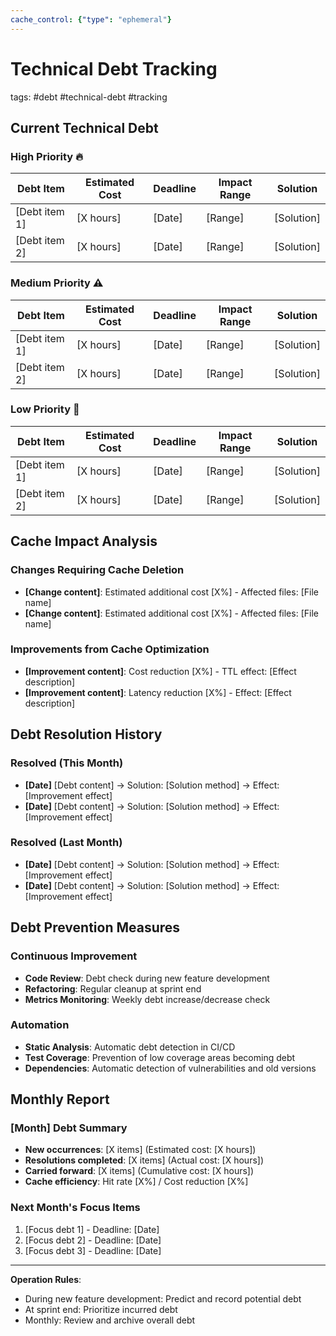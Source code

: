```yaml
---
cache_control: {"type": "ephemeral"}
---
```

# Technical Debt Tracking
tags: #debt #technical-debt #tracking

## Current Technical Debt

### High Priority 🔥
| Debt Item | Estimated Cost | Deadline | Impact Range | Solution |
|-----------|----------------|----------|--------------|----------|
| [Debt item 1] | [X hours] | [Date] | [Range] | [Solution] |
| [Debt item 2] | [X hours] | [Date] | [Range] | [Solution] |

### Medium Priority ⚠️
| Debt Item | Estimated Cost | Deadline | Impact Range | Solution |
|-----------|----------------|----------|--------------|----------|
| [Debt item 1] | [X hours] | [Date] | [Range] | [Solution] |
| [Debt item 2] | [X hours] | [Date] | [Range] | [Solution] |

### Low Priority 📝
| Debt Item | Estimated Cost | Deadline | Impact Range | Solution |
|-----------|----------------|----------|--------------|----------|
| [Debt item 1] | [X hours] | [Date] | [Range] | [Solution] |
| [Debt item 2] | [X hours] | [Date] | [Range] | [Solution] |

## Cache Impact Analysis

### Changes Requiring Cache Deletion
- **[Change content]**: Estimated additional cost [X%] - Affected files: [File name]
- **[Change content]**: Estimated additional cost [X%] - Affected files: [File name]

### Improvements from Cache Optimization
- **[Improvement content]**: Cost reduction [X%] - TTL effect: [Effect description]
- **[Improvement content]**: Latency reduction [X%] - Effect: [Effect description]

## Debt Resolution History

### Resolved (This Month)
- **[Date]** [Debt content] → Solution: [Solution method] → Effect: [Improvement effect]
- **[Date]** [Debt content] → Solution: [Solution method] → Effect: [Improvement effect]

### Resolved (Last Month)
- **[Date]** [Debt content] → Solution: [Solution method] → Effect: [Improvement effect]
- **[Date]** [Debt content] → Solution: [Solution method] → Effect: [Improvement effect]

## Debt Prevention Measures

### Continuous Improvement
- **Code Review**: Debt check during new feature development
- **Refactoring**: Regular cleanup at sprint end
- **Metrics Monitoring**: Weekly debt increase/decrease check

### Automation
- **Static Analysis**: Automatic debt detection in CI/CD
- **Test Coverage**: Prevention of low coverage areas becoming debt
- **Dependencies**: Automatic detection of vulnerabilities and old versions

## Monthly Report

### [Month] Debt Summary
- **New occurrences**: [X items] (Estimated cost: [X hours])
- **Resolutions completed**: [X items] (Actual cost: [X hours])
- **Carried forward**: [X items] (Cumulative cost: [X hours])
- **Cache efficiency**: Hit rate [X%] / Cost reduction [X%]

### Next Month's Focus Items
1. [Focus debt 1] - Deadline: [Date]
2. [Focus debt 2] - Deadline: [Date]
3. [Focus debt 3] - Deadline: [Date]

---

**Operation Rules**:
- During new feature development: Predict and record potential debt
- At sprint end: Prioritize incurred debt
- Monthly: Review and archive overall debt

